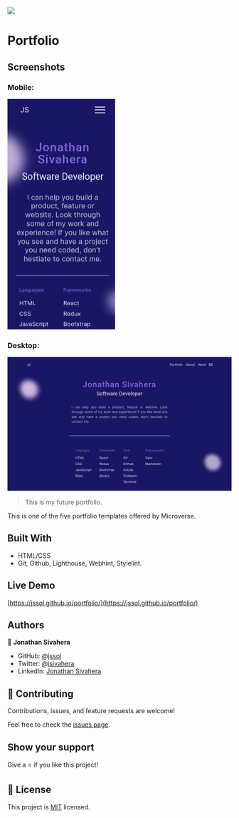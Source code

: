 ![](https://img.shields.io/badge/Microverse-blueviolet)

# Portfolio

## Screenshots

### Mobile:
![Mobile version screeshot](./screenshot.png)

### Desktop:
![Desktop version screenshot](./desktop.png)

> This is my future portfolio.

This is one of the five portfolio templates offered by Microverse.

## Built With

- HTML/CSS
- Git, Github, Lighthouse, Webhint, Stylelint.

## Live Demo

[https://jssol.github.io/portfolio/](https://jssol.github.io/portfolio/)

## Authors

👤 **Jonathan Sivahera**

- GitHub: [@jssol](https://github.com/jssol)
- Twitter: [@jsivahera](https://twitter.com/jsivahera)
- LinkedIn: [Jonathan Sivahera](https://linkedin.com/in/jsivahera)

## 🤝 Contributing

Contributions, issues, and feature requests are welcome!

Feel free to check the [issues page](../../issues/).

## Show your support

Give a ⭐️ if you like this project!

## 📝 License

This project is [MIT](./MIT.md) licensed.
